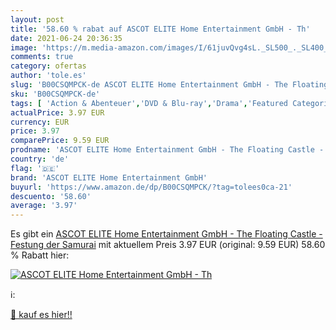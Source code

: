 ```yaml
---
layout: post
title: '58.60 % rabat auf ASCOT ELITE Home Entertainment GmbH - Th'
date: 2021-06-24 20:36:35
image: 'https://m.media-amazon.com/images/I/61juvQvg4sL._SL500_._SL400_.jpg'
comments: true
category: ofertas
author: 'tole.es'
slug: 'B00CSQMPCK-de ASCOT ELITE Home Entertainment GmbH - The Floating Castle...'
sku: 'B00CSQMPCK-de'
tags: [ 'Action & Abenteuer','DVD & Blu-ray','Drama','Featured Categories','Filme','Historienfilm','ascot elite home entertainment gmbh', ]
actualPrice: 3.97 EUR
currency: EUR
price: 3.97
comparePrice: 9.59 EUR
prodname: 'ASCOT ELITE Home Entertainment GmbH - The Floating Castle - Festung der Samurai'
country: 'de'
flag: '🇩🇪'
brand: 'ASCOT ELITE Home Entertainment GmbH'
buyurl: 'https://www.amazon.de/dp/B00CSQMPCK/?tag=tolees0ca-21'
descuento: '58.60'
average: '3.97'
---
```


Es gibt ein [ASCOT ELITE Home Entertainment GmbH - The Floating Castle - Festung der Samurai](https://www.amazon.de/dp/B00CSQMPCK/?tag=tolees0ca-21) mit aktuellem Preis 3.97 EUR (original: 9.59 EUR) 58.60 % Rabatt hier:

[![ASCOT ELITE Home Entertainment GmbH - Th](https://m.media-amazon.com/images/I/61juvQvg4sL._SL500_._SL400_.jpg)](https://www.amazon.de/dp/B00CSQMPCK/?tag=tolees0ca-21)

ℹ️:


[🛒 kauf es hier!!](https://www.amazon.de/dp/B00CSQMPCK/?tag=tolees0ca-21)
